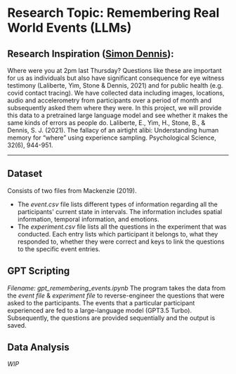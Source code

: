 # Research Topic: Remembering Real World Events (LLMs)

## Research Inspiration ([Simon Dennis](https://findanexpert.unimelb.edu.au/profile/811247-simon-dennis)):
Where were you at 2pm last Thursday? Questions like these are important for us as individuals but also have significant consequence for eye witness testimony (Laliberte, Yim, Stone & Dennis, 2021) and for public health (e.g. covid contact tracing). We have collected data including images, locations, audio and accelerometry from participants over a period of month and subsequently asked them where they were. In this project, we will provide this data to a pretrained large language model and see whether it makes the same kinds of errors as people do.
Laliberte, E., Yim, H., Stone, B., & Dennis, S. J. (2021). The fallacy of an airtight alibi: Understanding human memory for “where” using experience sampling. Psychological Science, 32(6), 944-951.

---

## Dataset
Consists of two files from Mackenzie (2019). 

- The *event.csv* file lists different types of information regarding all the participants' current state in intervals. The information includes spatial information, temporal information, and emotions. 
- The *experiment.csv* file lists all the questions in the experiment that was conducted. Each entry lists which participant it belongs to, what they responded to, whether they were correct and keys to link the questions to the specific event entries.

## GPT Scripting
*Filename: gpt_remembering_events.ipynb*
The program takes the data from the *event file* & *experiment file* to reverse-engineer the questions that were asked to the participants. The events that a particular participant experienced are fed to a large-language model (GPT3.5 Turbo). Subsequently, the questions are provided sequentially and the output is saved.

## Data Analysis
*WIP*
